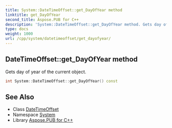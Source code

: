```yaml
---
title: System::DateTimeOffset::get_DayOfYear method
linktitle: get_DayOfYear
second_title: Aspose.PUB for C++
description: 'System::DateTimeOffset::get_DayOfYear method. Gets day of year of the current object in C++.'
type: docs
weight: 1000
url: /cpp/system/datetimeoffset/get_dayofyear/
---
```

## DateTimeOffset::get_DayOfYear method


Gets day of year of the current object.

```cpp
int System::DateTimeOffset::get_DayOfYear() const
```

## See Also

* Class [DateTimeOffset](../)
* Namespace [System](../../)
* Library [Aspose.PUB for C++](../../../)
